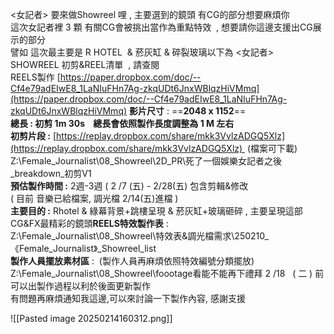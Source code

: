 <女記者> 要來做Showreel 哩 , 主要選到的鏡頭 有CG的部分想要麻煩你  
這次女記者裡 3 顆 有關CG會被挑出當作為重點特效  , 想要請你這邊支援出CG展示的部分  
譬如 這次最主要是 R HOTEL  & 菸灰缸 & 碎裂玻璃以下為 <女記者>  SHOWREEL 初剪&REEL清單  , 請查閱   
REELS製作 [https://paper.dropbox.com/doc/--Cf4e79adEIwE8_1LaNIuFHn7Ag-zkqUDt6JnxWBlqzHiVMmq](https://paper.dropbox.com/doc/--Cf4e79adEIwE8_1LaNIuFHn7Ag-zkqUDt6JnxWBlqzHiVMmq)
**影片尺寸** : ==**2048 x 1152**==  
**總長 : 初剪 1m 30s    總長會依照製作長度調整為 1 M 左右**  
**初剪片段 :** [https://replay.dropbox.com/share/mkk3VvlzADGQ5Xlz](https://replay.dropbox.com/share/mkk3VvlzADGQ5Xlz)  (檔案可下載)  
Z:\Female_Journalist\08_Showreel\2D\_PR\死了一個娛樂女記者之後_breakdown_初剪V1  
**預估製作時間 :** 2週-3週 ( 2 /7 (五) - 2/28(五) 包含剪輯&修改  
( 目前 音樂已給檔案, 調光檔 2/14(五)進檔 )  
**主要目的 :** Rhotel & 綠幕背景+跳樓呈現 & 菸灰缸+玻璃砸碎 , 主要呈現這部CG&FX最精彩的鏡頭**REELS特效製作表** :  
Z:\Female_Journalist\08_Showreel\特效表&調光檔需求\250210_《Female_Journalist》_Showreel_list  
**製作人員擺放素材區** :  (製作人員再麻煩依照特效編號分類擺放)  
Z:\Female_Journalist\08_Showreel\foootage看能不能再下禮拜 2 /18   ( 二 ) 前可以出製作過程以利於後面更新製作  
有問題再麻煩通知我這邊,可以來討論一下製作內容, 感謝支援 

![[Pasted image 20250214160312.png]]